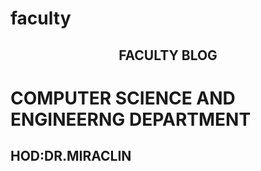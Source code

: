 # faculty
<html>

<head>


</head>

<body>
<h2 style="text-align:center">FACULTY BLOG</h2>

<h1>COMPUTER SCIENCE AND ENGINEERNG DEPARTMENT</h1>
<h2> HOD:DR.MIRACLIN</h2>

</body>

</html>
